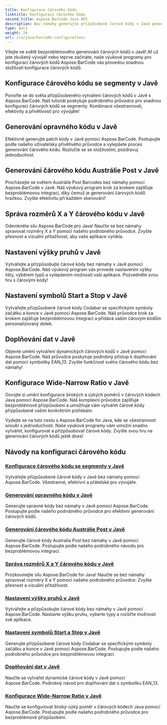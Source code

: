 ```yaml
---
title: Konfigurace čárového kódu
linktitle: Konfigurace čárového kódu
second_title: Aspose.BarCode Java API
description: Bez námahy generujte přizpůsobené čárové kódy v Javě pomocí Aspose.BarCode. Zvyšte efektivitu a přívětivost pro vývojáře pomocí našich všestranných výukových programů.
type: docs
weight: 24
url: /cs/java/barcode-configuration/
---
```


Vítejte ve světě bezproblémového generování čárových kódů v Javě! Ať už jste zkušený vývojář nebo teprve začínáte, naše výukové programy pro konfiguraci čárových kódů Aspose.BarCode vás provedou snadnou složitostí konfigurace čárových kódů.

## Konfigurace čárového kódu se segmenty v Javě

Ponořte se do světa přizpůsobeného vytváření čárových kódů v Javě s Aspose.BarCode. Náš tutoriál poskytuje podrobného průvodce pro snadnou konfiguraci čárových kódů se segmenty. Kombinace všestrannosti, efektivity a přívětivosti pro vývojáře!

## Generování opravného kódu v Javě

Efektivně generujte patch kódy v Javě pomocí Aspose.BarCode. Postupujte podle našeho uživatelsky přívětivého průvodce a vylepšete proces generování čárového kódu. Rozlučte se se složitostmi; pozdravuj jednoduchost.

## Generování čárového kódu Austrálie Post v Javě

Procházejte se světem Austrálie Post Barcodes bez námahy pomocí Aspose.BarCode v Javě. Náš výukový program krok za krokem zajišťuje bezproblémovou integraci, díky čemuž je generování čárových kódů hračkou. Zvyšte efektivitu při každém skenování!

## Správa rozměrů X a Y čárového kódu v Javě

Odemkněte sílu Aspose.BarCode pro Java! Naučte se bez námahy spravovat rozměry X a Y pomocí našeho podrobného průvodce. Zvyšte přesnost a vizuální přitažlivost, aby vaše aplikace vynikla.

## Nastavení výšky pruhů v Javě

Vytvářejte a přizpůsobujte čárové kódy bez námahy v Javě pomocí Aspose.BarCode. Náš výukový program vás provede nastavením výšky lišty, výběrem typů a vylepšením možností vaší aplikace. Pozvedněte svou hru s čárovými kódy!

## Nastavení symbolů Start a Stop v Javě

Vytvářejte přizpůsobené čárové kódy Codabar se specifickými symboly začátku a konce v Javě pomocí Aspose.BarCode. Náš průvodce krok za krokem zajišťuje bezproblémovou integraci a přidává vašim čárovým kódům personalizovaný dotek.

## Doplňování dat v Javě

Objevte umění vytváření dynamických čárových kódů v Javě pomocí Aspose.BarCode. Náš průvodce poskytuje podrobný přístup k doplňování dat pomocí symboliky EAN_13. Zvyšte funkčnost svého čárového kódu bez námahy!

## Konfigurace Wide-Narrow Ratio v Javě

Osvojte si umění konfigurace širokých a úzkých poměrů v čárových kódech Java pomocí Aspose.BarCode. Náš komplexní průvodce zajišťuje bezproblémové přizpůsobení a umožňuje vám vytvářet čárové kódy přizpůsobené vašim konkrétním potřebám.

Vydejte se na tuto cestu s Aspose.BarCode for Java, kde se všestrannost snoubí s jednoduchostí. Naše výukové programy vám umožní snadno vytvářet, konfigurovat a přizpůsobovat čárové kódy. Zvyšte svou hru na generování čárových kódů ještě dnes!
## Návody na konfiguraci čárového kódu
### [Konfigurace čárového kódu se segmenty v Javě](./configuring-barcode-segments/)
Vytvářejte přizpůsobené čárové kódy v Javě bez námahy pomocí Aspose.BarCode. Všestranné, efektivní a přátelské pro vývojáře.
### [Generování opravného kódu v Javě](./generating-patch-code/)
Generujte opravné kódy bez námahy v Javě pomocí Aspose.BarCode. Postupujte podle našeho podrobného průvodce pro efektivní generování čárových kódů.
### [Generování čárového kódu Austrálie Post v Javě](./generating-australia-post-barcode/)
Generujte čárové kódy Australia Post bez námahy v Javě pomocí Aspose.BarCode. Postupujte podle našeho podrobného návodu pro bezproblémovou integraci.
### [Správa rozměrů X a Y čárového kódu v Javě](./managing-x-y-dimension-barcode/)
Prozkoumejte sílu Aspose.BarCode for Java! Naučte se bez námahy spravovat rozměry X a Y pomocí našeho podrobného průvodce. Zvyšte přesnost a vizuální přitažlivost.
### [Nastavení výšky pruhů v Javě](./setting-bars-height/)
Vytvářejte a přizpůsobujte čárové kódy bez námahy v Javě pomocí Aspose.BarCode. Nastavte výšku pruhu, vyberte typy a rozšiřte možnosti své aplikace.
### [Nastavení symbolů Start a Stop v Javě](./setting-start-stop-symbols/)
Generujte přizpůsobené čárové kódy Codabar se specifickými symboly začátku a konce v Javě pomocí Aspose.BarCode. Postupujte podle našeho podrobného průvodce pro bezproblémovou integraci.
### [Doplňování dat v Javě](./supplementing-data/)
Naučte se vytvářet dynamické čárové kódy v Javě pomocí Aspose.BarCode. Podrobný návod pro doplňování dat o symboliku EAN_13.
### [Konfigurace Wide-Narrow Ratio v Javě](./configuring-wide-narrow-ratio/)
Naučte se konfigurovat široký-úzký poměr v čárových kódech Java pomocí Aspose.BarCode. Postupujte podle našeho podrobného průvodce pro bezproblémové přizpůsobení.